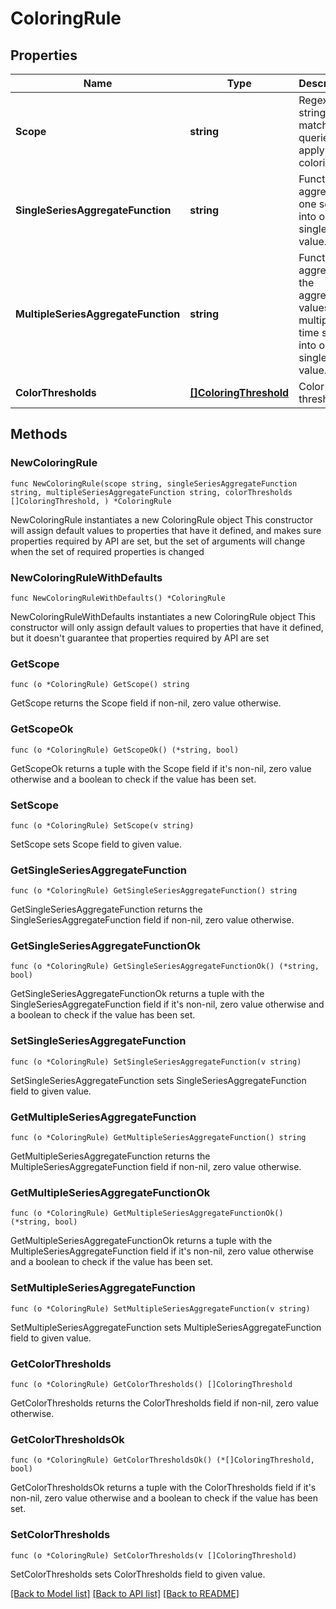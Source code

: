 # ColoringRule

## Properties

Name | Type | Description | Notes
------------ | ------------- | ------------- | -------------
**Scope** | **string** | Regex string to match queries to apply coloring to. | 
**SingleSeriesAggregateFunction** | **string** | Function to aggregate one series into one single value. | 
**MultipleSeriesAggregateFunction** | **string** | Function to aggregate the aggregate values of multiple time series into one single value. | 
**ColorThresholds** | [**[]ColoringThreshold**](ColoringThreshold.md) | Color thresholds. | 

## Methods

### NewColoringRule

`func NewColoringRule(scope string, singleSeriesAggregateFunction string, multipleSeriesAggregateFunction string, colorThresholds []ColoringThreshold, ) *ColoringRule`

NewColoringRule instantiates a new ColoringRule object
This constructor will assign default values to properties that have it defined,
and makes sure properties required by API are set, but the set of arguments
will change when the set of required properties is changed

### NewColoringRuleWithDefaults

`func NewColoringRuleWithDefaults() *ColoringRule`

NewColoringRuleWithDefaults instantiates a new ColoringRule object
This constructor will only assign default values to properties that have it defined,
but it doesn't guarantee that properties required by API are set

### GetScope

`func (o *ColoringRule) GetScope() string`

GetScope returns the Scope field if non-nil, zero value otherwise.

### GetScopeOk

`func (o *ColoringRule) GetScopeOk() (*string, bool)`

GetScopeOk returns a tuple with the Scope field if it's non-nil, zero value otherwise
and a boolean to check if the value has been set.

### SetScope

`func (o *ColoringRule) SetScope(v string)`

SetScope sets Scope field to given value.


### GetSingleSeriesAggregateFunction

`func (o *ColoringRule) GetSingleSeriesAggregateFunction() string`

GetSingleSeriesAggregateFunction returns the SingleSeriesAggregateFunction field if non-nil, zero value otherwise.

### GetSingleSeriesAggregateFunctionOk

`func (o *ColoringRule) GetSingleSeriesAggregateFunctionOk() (*string, bool)`

GetSingleSeriesAggregateFunctionOk returns a tuple with the SingleSeriesAggregateFunction field if it's non-nil, zero value otherwise
and a boolean to check if the value has been set.

### SetSingleSeriesAggregateFunction

`func (o *ColoringRule) SetSingleSeriesAggregateFunction(v string)`

SetSingleSeriesAggregateFunction sets SingleSeriesAggregateFunction field to given value.


### GetMultipleSeriesAggregateFunction

`func (o *ColoringRule) GetMultipleSeriesAggregateFunction() string`

GetMultipleSeriesAggregateFunction returns the MultipleSeriesAggregateFunction field if non-nil, zero value otherwise.

### GetMultipleSeriesAggregateFunctionOk

`func (o *ColoringRule) GetMultipleSeriesAggregateFunctionOk() (*string, bool)`

GetMultipleSeriesAggregateFunctionOk returns a tuple with the MultipleSeriesAggregateFunction field if it's non-nil, zero value otherwise
and a boolean to check if the value has been set.

### SetMultipleSeriesAggregateFunction

`func (o *ColoringRule) SetMultipleSeriesAggregateFunction(v string)`

SetMultipleSeriesAggregateFunction sets MultipleSeriesAggregateFunction field to given value.


### GetColorThresholds

`func (o *ColoringRule) GetColorThresholds() []ColoringThreshold`

GetColorThresholds returns the ColorThresholds field if non-nil, zero value otherwise.

### GetColorThresholdsOk

`func (o *ColoringRule) GetColorThresholdsOk() (*[]ColoringThreshold, bool)`

GetColorThresholdsOk returns a tuple with the ColorThresholds field if it's non-nil, zero value otherwise
and a boolean to check if the value has been set.

### SetColorThresholds

`func (o *ColoringRule) SetColorThresholds(v []ColoringThreshold)`

SetColorThresholds sets ColorThresholds field to given value.



[[Back to Model list]](../README.md#documentation-for-models) [[Back to API list]](../README.md#documentation-for-api-endpoints) [[Back to README]](../README.md)


